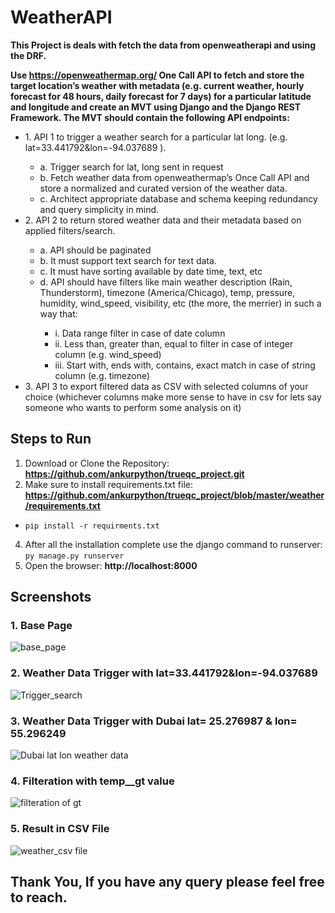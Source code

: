 # WeatherAPI
**This Project is deals with fetch the data from openweatherapi and using the DRF.**

**Use https://openweathermap.org/ One Call API to fetch and store the target location’s weather
with metadata (e.g. current weather, hourly forecast for 48 hours, daily forecast for 7 days) for a
particular latitude and longitude and create an MVT using Django and the Django REST
Framework.
The MVT should contain the following API endpoints:**
<ul>
  <li>1. API 1 to trigger a weather search for a particular lat long. (e.g.
lat=33.441792&lon=-94.037689 ).</li>
     <ul>
       <li>a. Trigger search for lat, long sent in request </li>
       <li>b. Fetch weather data from openweathermap’s Once Call API and store a normalized and curated version of the weather data.</li>
       <li>c. Architect appropriate database and schema keeping redundancy and query simplicity in mind.</li>
     </ul>
  <li>2. API 2 to return stored weather data and their metadata based on applied filters/search.</li>
     <ul>
       <li>a. API should be paginated</li>
       <li>b. It must support text search for text data.</li>
       <li>c. It must have sorting available by date time, text, etc</li>
       <li>d. API should have filters like main weather description (Rain, Thunderstorm),
timezone (America/Chicago), temp, pressure, humidity, wind_speed, visibility, etc
(the more, the merrier) in such a way that:</li>
       <ul>
         <li>i. Data range filter in case of date column</li>
         <li>ii. Less than, greater than, equal to filter in case of integer column (e.g.
wind_speed)</li>
         <li>iii. Start with, ends with, contains, exact match in case of string column (e.g.
timezone)</li>
       </ul>
     </ul>
    <li>3. API 3 to export filtered data as CSV with selected columns of your choice (whichever
columns make more sense to have in csv for lets say someone who wants to perform
some analysis on it)</li>
</ul>


## Steps to Run 
1. Download or Clone the Repository:    **https://github.com/ankurpython/trueqc_project.git**
2. Make sure to install requirements.txt file:  **https://github.com/ankurpython/trueqc_project/blob/master/weather/requirements.txt**
* ```pip install -r requirments.txt```
   
4. After all the installation complete use the django command to runserver:   ```py manage.py runserver```
5. Open the browser: **http://localhost:8000**


## Screenshots

### 1. **Base Page**

![base_page](https://user-images.githubusercontent.com/48859058/126047142-48d5412f-7bdf-4047-9c8d-07b77db94311.png)


### 2. **Weather Data Trigger with lat=33.441792&lon=-94.037689**

![Trigger_search](https://user-images.githubusercontent.com/48859058/126047279-c2168f5a-2e42-40b1-a220-9b918e65bd71.png)


### 3. **Weather Data Trigger with Dubai lat= 25.276987 & lon= 55.296249**

![Dubai lat   lon weather data](https://user-images.githubusercontent.com/48859058/126047344-144e60e3-9717-4319-b2f8-577aab8a487f.png)


### 4. **Filteration with temp__gt value**

![filteration of gt](https://user-images.githubusercontent.com/48859058/126047383-74bb625d-d0b2-4643-a4fc-1a45c64eec9a.png)

### 5. **Result in CSV File**

![weather_csv file](https://user-images.githubusercontent.com/48859058/126047404-c81e4ba4-9af8-4b68-a817-344e693ea873.png)

## Thank You, If you have any query please feel free to reach.

